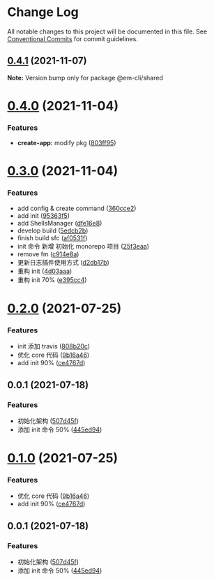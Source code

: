 # Change Log

All notable changes to this project will be documented in this file.
See [Conventional Commits](https://conventionalcommits.org) for commit guidelines.

## [0.4.1](https://github.com/edisonLzy/mono-cli/compare/@em-cli/shared@0.4.0...@em-cli/shared@0.4.1) (2021-11-07)

**Note:** Version bump only for package @em-cli/shared

# [0.4.0](https://github.com/edisonLzy/mono-cli/compare/@em-cli/shared@0.3.0...@em-cli/shared@0.4.0) (2021-11-04)

### Features

- **create-app:** modify pkg ([803ff95](https://github.com/edisonLzy/mono-cli/commit/803ff95fcba3816e49a99ea037b69b0ba7ca1f32))

# [0.3.0](https://github.com/edisonLzy/mono-cli/compare/@em-cli/shared@0.2.1...@em-cli/shared@0.3.0) (2021-11-04)

### Features

- add config & create command ([360cce2](https://github.com/edisonLzy/mono-cli/commit/360cce2055824602ea705a7de6a57e3d39249718))
- add init ([95363f5](https://github.com/edisonLzy/mono-cli/commit/95363f551f6260131a9138ac3de87fce084dded9))
- add ShellsManager ([dfe16e8](https://github.com/edisonLzy/mono-cli/commit/dfe16e857ffda37ee17a0f7baeab9274c54cac16))
- develop build ([5edcb2b](https://github.com/edisonLzy/mono-cli/commit/5edcb2b85be60fbda3ae2fe7115bdccd2b171b3b))
- finish build sfc ([af0531f](https://github.com/edisonLzy/mono-cli/commit/af0531fe90b34d16a42a211ce5800acc90c58ec0))
- init 命令 新增 初始化 monorepo 项目 ([25f3eaa](https://github.com/edisonLzy/mono-cli/commit/25f3eaa20dabe38b58b0027d109844c4ee774cda))
- remove fm ([c914e8a](https://github.com/edisonLzy/mono-cli/commit/c914e8aefd79dbf1fd30f848a483a4c21322b810))
- 更新日志插件使用方式 ([d2db17b](https://github.com/edisonLzy/mono-cli/commit/d2db17bb5a4c4a5f48681ce57932936794110cb5))
- 重构 init ([4d03aaa](https://github.com/edisonLzy/mono-cli/commit/4d03aaa6bf1c8b9e68412034ddd8d241ccf771c7))
- 重构 init 70% ([e395cc4](https://github.com/edisonLzy/mono-cli/commit/e395cc4c7edd96d7b55d7096e270f78e08bfb699))

# [0.2.0](https://github.com/edisonLzy/mono-cli/compare/@em-cli/shared@0.0.6...@em-cli/shared@0.2.0) (2021-07-25)

### Features

- init 添加 travis ([808b20c](https://github.com/edisonLzy/mono-cli/commit/808b20cbfa01e520a59259d8471b4a959bd721da))
- 优化 core 代码 ([9b16a46](https://github.com/edisonLzy/mono-cli/commit/9b16a461774311dd45133c0ee23c8a50e098e098))
- add init 90% ([ce4767d](https://github.com/edisonLzy/mono-cli/commit/ce4767d953b4139fd4608b9ddfae22e87f0d18ed))

## 0.0.1 (2021-07-18)

### Features

- 初始化架构 ([507d45f](https://github.com/edisonLzy/mono-cli/commit/507d45fe2072c1d09a77af78307e02679d711fb4))
- 添加 init 命令 50% ([445ed94](https://github.com/edisonLzy/mono-cli/commit/445ed94a0479aca3d5cc0e3aabc9f38dcf30734f))

# [0.1.0](https://github.com/edisonLzy/mono-cli/compare/@em-cli/shared@0.0.6...@em-cli/shared@0.1.0) (2021-07-25)

### Features

- 优化 core 代码 ([9b16a46](https://github.com/edisonLzy/mono-cli/commit/9b16a461774311dd45133c0ee23c8a50e098e098))
- add init 90% ([ce4767d](https://github.com/edisonLzy/mono-cli/commit/ce4767d953b4139fd4608b9ddfae22e87f0d18ed))

## 0.0.1 (2021-07-18)

### Features

- 初始化架构 ([507d45f](https://github.com/edisonLzy/mono-cli/commit/507d45fe2072c1d09a77af78307e02679d711fb4))
- 添加 init 命令 50% ([445ed94](https://github.com/edisonLzy/mono-cli/commit/445ed94a0479aca3d5cc0e3aabc9f38dcf30734f))
